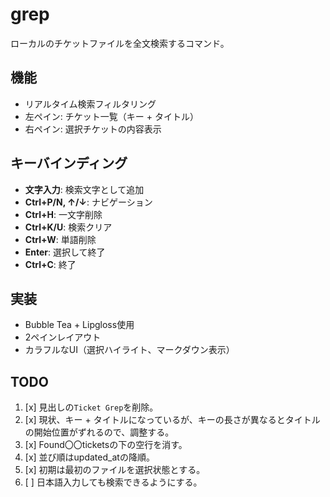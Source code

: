 # grep

ローカルのチケットファイルを全文検索するコマンド。

## 機能

- リアルタイム検索フィルタリング
- 左ペイン: チケット一覧（キー + タイトル）
- 右ペイン: 選択チケットの内容表示

## キーバインディング

- **文字入力**: 検索文字として追加
- **Ctrl+P/N, ↑/↓**: ナビゲーション
- **Ctrl+H**: 一文字削除
- **Ctrl+K/U**: 検索クリア
- **Ctrl+W**: 単語削除
- **Enter**: 選択して終了
- **Ctrl+C**: 終了

## 実装

- Bubble Tea + Lipgloss使用
- 2ペインレイアウト
- カラフルなUI（選択ハイライト、マークダウン表示）

## TODO

1. [x] 見出しの`Ticket Grep`を削除。
2. [x] 現状、キー + タイトルになっているが、キーの長さが異なるとタイトルの開始位置がずれるので、調整する。
3. [x] Found〇〇ticketsの下の空行を消す。
4. [x] 並び順はupdated_atの降順。
5. [x] 初期は最初のファイルを選択状態とする。
6. [ ] 日本語入力しても検索できるようにする。
